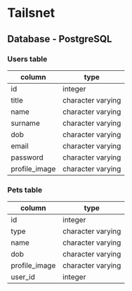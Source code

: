# Tailsnet

## Database - PostgreSQL


### **Users** table

column        | type
-------------- | ------------------
id            | integer
title         | character varying
name          | character varying
surname       | character varying
dob           | character varying
email         | character varying
password      | character varying
profile_image | character varying


### **Pets** table
 
column        | type
-------------- | ------------------
id            | integer
type          | character varying
name          | character varying
dob           | character varying
profile_image | character varying
user_id       | integer